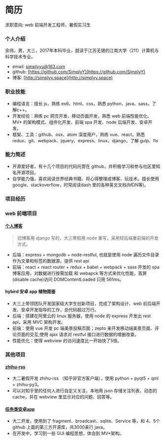 # 简历
求职意向: web 前端开发工程师，暑假实习生

### 个人介绍
余伟，男，大三，2017年本科毕业，就读于江苏无锡的江南大学（211）计算机与科学技术专业。

- email: simplyyu@163.com
- github: [https://github.com/SimplyY](https://github.com/SimplyY)
- 博客: [http://simplyy.space](http://simplyy.space)

### 职业技能
- 编程语言：擅长 js，熟练 es6、html、css，熟悉 python、java、sass，了解c++。
- 开发经验：熟练 pc 网页开发、移动页面开发，熟悉 web 前端性能优化、MV* 的架构模式、组件化开发、前端 spa 开发、node 后端开发、安卓开发。
- 框架、工具：github、osx、atom 深度用户，熟练 vue、react，熟悉 redux、git、webpack、jquery、express、linux、django，了解 gulp、fis

### 能力简述
- 开源爱好者，有十几个项目的代码托管在 github，并积极学习和参与社区里知名开源项目。
- 自学能力强，喜欢阅读世界经典书籍、将心得整理成博客、玩技术。擅长使用 google、stackoverflow，时常阅读dash 里的各种英文文档(MDN等)。

### 项目经历
### web 前端项目
#### [个人博客](https://github.com/SimplyY/blog)

> 旧博客用 django 写的，大三寒假用 node 重写，采用轻后端重前端的开发方式。

- 后端：express + mongodb + node-restful,  也就是使用 node 遍历文件目录作为文章和标签的数据源，提供 rest api
- 前端：react + react router + redux + babel + webpack + sass 开发的 spa 博客应用，对数据进行按需加载 和 webapck 等方式来优化性能，首屏(disable cache)访问 DOMContentLoaded 只用 561ms。

#### hybird 安卓 app 植物图鉴
- 大三上带领团队开发国家级大学生创新项目，完成了架构设计、web 前后端开发、安卓开发指导的工作，总代码超过万行。
- 后端：搭建在阿里云的 linux 服务器，使用 node 的 express 开发出 rest api，采用 MVC 架构开发。
- 前端：使用 vue 开发 pc 端美景投稿页面；zepto 来开发移动端美景页面、评论页面的交互;使用 ajax 请求对 restful 接口进行数据的增删改查。
- 性能优化：使得 webview 的访问速度比一开始快了5倍。

### 其他项目
#### [zhihu-rss](https://github.com/SimplyY/zhihu-rss)
- 大二暑假开发 zhihu-rss （知乎非官方客户端），使用 python + pyqt5 + qml + zhihu-py3。
- 可以对知乎里的任何人进行自定义关注，本地用 json 存储关注列表、动态的 cache，并在 webview 里显示对应的问题、回答等。

#### [任务类安卓app](https://github.com/jnSimpler/KillExam)
- 大二开发，使用到了 fragment、broadcast、sqlite、Service 等，和 4、5个 github 上面的第三方开源库，共3000来行 java。
- 在开发中，学习到一些 GUI 编程思想，体会到 MV*架构。
